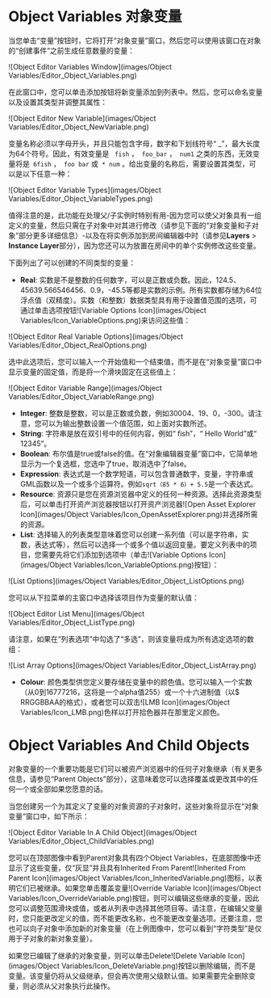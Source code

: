 # Object Variables 对象变量

当您单击“变量”按钮时，它将打开“对象变量”窗口，然后您可以使用该窗口在对象的“创建事件”之前生成任意数量的变量：

![Object Editor Variables Window](images/Object Variables/Editor_Object_Variables.png)

在此窗口中，您可以单击添加按钮将新变量添加到列表中。然后，您可以命名变量以及设置其类型并调整其属性：

![Object Editor New Variable](images/Object Variables/Editor_Object_NewVariable.png)

变量名称必须以字母开头，并且只能包含字母，数字和下划线符号“ _”，最大长度为64个符号。因此，有效变量是 ` fish` ，` foo_bar` ，` num1` 之类的东西，无效变量将是` 6fish` ，` foo bar` 或` * num` 。给出变量的名称后，需要设置其类型，可以是以下任意一种：

![Object Editor Variable Types](images/Object Variables/Editor_Object_VariableTypes.png) 

值得注意的是，此功能在处理父/子实例时特别有用-因为您可以使父对象具有一组定义的变量，然后只需在子对象中对其进行修改（请参见下面的“对象变量和子对象”部分更多详细信息）-以及在将实例添加到房间编辑器中时（请参见**Layers** > **Instance Layer**部分），因为您还可以为放置在房间中的单个实例修改这些变量。

下面列出了可以创建的不同类型的变量：

- **Real**: 实数是不是整数的任何数字，可以是正数或负数。因此，124.5、45639.566546456、0.9，-45.5等都是实数的示例。所有实数都存储为64位浮点值（双精度）。实数（和整数）数据类型具有用于设置值范围的选项，可通过单击选项按钮![Variable Options Icon](images/Object Variables/Icon_VariableOptions.png)来访问这些值：

![Object Editor Real Variable Options](images/Object Variables/Editor_Object_RealOptions.png)

选中此选项后，您可以输入一个开始值和一个结束值，而不是在“对象变量”窗口中显示变量的固定值，而是将一个滑块固定在这些值上：

![Object Editor Variable Range](images/Object Variables/Editor_Object_VariableRange.png)

- **Integer**: 整数是整数，可以是正数或负数，例如30004、19、0，-300。请注意，您可以为输出整数设置一个值范围，如上面对实数所述。
- **String**:  字符串是放在双引号中的任何内容，例如“ fish”，“ Hello World”或“ 12345”。
- **Boolean**:  布尔值是true或false的值。在“对象编辑器变量”窗口中，它简单地显示为一个复选框，您选中了true，取消选中了false。
- **Expression**:  表达式是一个数学短语，可以包含普通数字，变量，字符串或GML函数以及一个或多个运算符。例如`sqrt（85 * 6）+ 5.5`是一个表达式。
- **Resource**: 资源只是您在资源浏览器中定义的任何一种资源。选择此资源类型后，可以单击打开资产浏览器按钮以打开资产浏览器![Open Asset Explorer Icon](images/Object Variables/Icon_OpenAssetExplorer.png)并选择所需的资源。
- **List**: 选择输入的列表类型意味着您可以创建一系列值（可以是字符串，实数，表达式等），然后可以选择一个或多个值以返回变量。要定义列表中的项目，您需要先将它们添加到选项中（单击![Variable Options Icon](images/Object Variables/Icon_VariableOptions.png)按钮）：

![List Options](images/Object Variables/Editor_Object_ListOptions.png)

您可以从下拉菜单的主窗口中选择该项目作为变量的默认值：

![Object Editor List Menu](images/Object Variables/Editor_Object_ListType.png)

 请注意，如果在“列表选项”中勾选了“多选”，则该变量将成为所有选定选项的数组：

![List Array Options](images/Object Variables/Editor_Object_ListArray.png)

- **Colour**:  颜色类型供您定义要存储在变量中的颜色值。您可以输入一个实数（从0到16777216，这将是一个alpha值255）或一个十六进制值（以$ RRGGBBAA的格式），或者您可以双击![LMB Icon](images/Object Variables/Icon_LMB.png)色样以打开拾色器并在那里定义颜色。

# Object Variables And Child Objects

对象变量的一个重要功能是它们可以被资产浏览器中的任何子对象继承（有关更多信息，请参见“Parent Objects”部分），这意味着您可以选择覆盖或更改其中的任何一个或全部如果您愿意的话。

当您创建另一个为其定义了变量的对象资源的子对象时，这些对象将显示在“对象变量”窗口中，如下所示：

![Object Editor Variable In A Child Object](images/Object Variables/Editor_Object_ChildVariables.png)

您可以在顶部图像中看到Parent对象具有四个Object Variables，在底部图像中还显示了这些变量，仅“灰显”并且具有Inherited From Parent![Inherited From Parent Icon](images/Object Variables/Icon_InheritedVariable.png)图标，以表明它们已被继承。如果您单击覆盖变量![Override Variable Icon](images/Object Variables/Icon_OverrideVariable.png)按钮，则可以编辑这些继承的变量，因此您可以调整范围滑块或值，或者从列表中选择其他项目等。请注意，在编辑父变量时，您只能更改定义的值，而不能更改名称，也不能更改变量选项。还要注意，您也可以向子对象中添加新的对象变量（在上例图像中，您可以看到“字符类型”是仅用于子对象的新对象变量）。

如果您已编辑了继承的对象变量，则可以单击Delete![Delete Variable Icon](images/Object Variables/Icon_DeleteVariable.png)按钮以删除编辑，而不是变量。该变量仍将从父级继承，但会再次使用父级默认值。如果需要完全删除变量，则必须从父对象执行此操作。